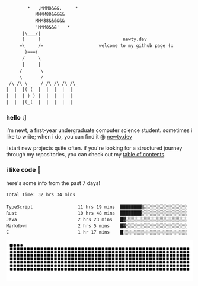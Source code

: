 ```txt
        *   ,MMM8&&&.     *
           MMMM88&&&&&
           MMM88&&&&&&
           'MMM8&&&'   *
      |\___/|
      )     (                               newty.dev
     =\     /=                     welcome to my github page (:
       )===(
      /     \
      |     |
     /       \
     \       /
_/\_/\_\__  _/_/\_/\_/\_/\_
|  |  |( (  |  |  |  |  |
|  |  | ) ) |  |  |  |  |
|  |  |(_(  |  |  |  |  |
```

### hello :]

i'm newt, a first-year undergraduate computer science student. sometimes i like to write; when i do, you can find it @ [newty.dev](https://newty.dev)

i start new projects quite often. if you're looking for a structured journey through my repositories, you can check out my [table of contents](https://github.com/isitreallyalive/toc).

### i like code 🦊

here's some info from the past 7 days!

<!--START_SECTION:waka-->

```txt
Total Time: 32 hrs 34 mins

TypeScript                 11 hrs 19 mins  ████████▒░░░░░░░░░░░░░░░░   33.68 %
Rust                       10 hrs 48 mins  ████████░░░░░░░░░░░░░░░░░   32.14 %
Java                       2 hrs 23 mins   █▓░░░░░░░░░░░░░░░░░░░░░░░   07.12 %
Markdown                   2 hrs 5 mins    █▓░░░░░░░░░░░░░░░░░░░░░░░   06.21 %
C                          1 hr 17 mins    █░░░░░░░░░░░░░░░░░░░░░░░░   03.86 %
```

<!--END_SECTION:waka-->

![snake commit graph](https://raw.githubusercontent.com/isitreallyalive/isitreallyalive/refs/heads/snake/ctp-mocha-mauve.svg)
